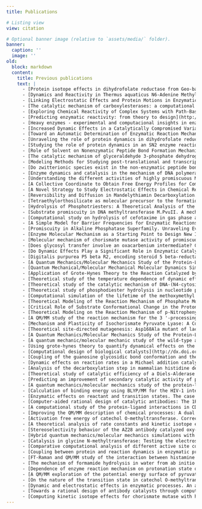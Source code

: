 ```yaml
---
title: Publications

# Listing view
view: citation

# Optional banner image (relative to `assets/media/` folder).
banner:
  caption: ''
  image: ''
old:
  block: markdown
  content:
    title: Previous publications
    text: |
      - [Protein isotope effects in dihydrofolate reductase from Geo-bacillus stearothermophilus Show Entropic-Enthalpic Compensatory Effects on the Rate Constant](http://pubs.acs.org/doi/abs/10.1021/ja5102536) Luk LYP., Ruiz-Pernía, JJ., Dawson WM., Loveridge EJ., Tuñón I., Moliner V., Allemann RK.. Journal of the American Chemical Society, 2014, (136), 17317-17323.
      - [Dynamics and Reactivity in Thermus aquaticus N6-Adenine Methyltransferase](http://pubs.acs.org/doi/abs/10.1021/ja5077124) Aranda J., Zinovjev K., Roca M., Tuñón I.. Journal of the American Chemical Society, 2014, (136), 16227-16239.
      - [Linking Electrostatic Effects and Protein Motions in Enzymatic Catalysis. A Theoretical Analysis of Catechol O-Methyltransferase](http://pubs.acs.org/doi/abs/10.1021/jp505746x) García-Meseguer R., Zinovjev K., Roca M., Ruiz-Pernía, Tuñón I.. Journal of Physical Chemistry B, 2014, (119), 873-882.
      - [The catalytic mechanism of carboxylesterases: a computational study](http://dx.doi.org/10.1021/bi500934j) Aranda J., Cerqueira NM., Fernandes PA., Roca M., Tuñón I., Ramos MJ.. Biochemistry, 2014, (53), 5820-5829.
      - [Exploring Chemical Reactivity of Complex Systems with Path-Based Coordinates: Role of the Distance Metric](http://dx.doi.org/10.1002/jcc.23673) Zinovjev K., Tuñón I.. Journal of Computational Chemistry, 2014, (35), 1672-1681.
      - [Predicting enzymatic reactivity: from theory to design](http://dx.doi.org/10.1002/wcms.1173) Świderek K., Tuñón I., Moliner V.. WIREs Comput. Mol. Sci., 2014, (4), 407-421.
      - [Heavy enzymes - experimental and computacional insights in enzyme dynamics](http://dx.doi.org/10.1016/j.cbpa.2014.03.005) Świderek K., Ruiz-Pernía JJ., Moliner V., Tuñón I.. Current Opinion in Chemical Biology, 2014, (21), 11-18.
      - [Increased Dynamic Effects in a Catalytically Compromised Variant of Escherichia coli Dihydrofolate Reductase](http://dx.doi.org/10.1021/ja410519h) Ruiz-Pernía, JJ., Luk LYP., García-Meseguer R., Martí S., Loveridge EJ., Tuñón I., Moliner V., Allemann RK.. Journal of the American Chemical Society, 2013, (135), 18689-18696.
      - [Toward an Automatic Determination of Enzymatic Reaction Mechanisms and Their Activation Free Energies](http://dx.doi.org/10.1021/ct400153r) Zinovjev K., Ruiz-Pernía, JJ., Tuñón I.. Journal of Chemical Theory and Computation, 2013, (9), 3740-3749.
      - [Unraveling the role of protein dynamics in dihydrofolate reductase catalysis](http://dx.doi.org/10.1073/pnas.1312437110) Luk LYP., Ruiz-Pernía, JJ., Dawson WM., Roca M., Loveridge EJ., Glowacki DR., Harvey JN., Mulholland AJ., Tuñón I., Moliner V., Allemann RK.. Proc. Nat. Acad. Sci. USA, 2013, (110), 16344-16349.
      - [Studying the role of protein dynamics in an SN2 enzyme reaction using free-energy surfaces and solvent coordinates](http://dx.doi.org/10.1038/NCHEM.1660) García-Meseguer R., Martí S., Ruiz-Pernía, JJ., Moliner V., Tuñón I.. Nature Chemistry, 2013, (5), 566-571.
      - [Role of Solvent on Nonenzymatic Peptide Bond Formation Mechanisms and Kinetic Isotope Effects](http://dx.doi.org/10.1021/ja403038t) Świderek K., Tuñón I., Martı́ S., Moliner V., Bertrán J.. Journal of the American Chemical Society, 2013, (135), 8708-8719.
      - [The catalytic mechanism of glyceraldehyde 3-phosphate dehydrogenase from Trypanosoma cruzi elucidated via the QM/MM approach](http://dx.doi.org/10.1039/C3CP43968B) Reis M., Alves CN., Lameira J., Tuñón I.,Martı́ S., Moliner V.. Physical Chemistry Chemical Physics, 2013, (15), 3772-3785..
      - [Modeling Methods for Studying post-translational and transcriptional Modifying Enzymes](http://dx.doi.org/10.1016/j.cbpa.2012.10.014) Roca M., Aranda J., Moliner V., Tuñón I.. Curr. Op. Chem. Biol., 2012, (16), 465-471..
      - [Do zwitterionic species exist in the non-enzymatic peptide bond formation?](http://dx.doi.org/10.1039/C2CC35409H ) Świderek K., Tuñón I., Martí S., Moliner V., Bertrán J.. Chem. Commun., 2012, (48), 11253-11255..
      - [Enzyme dynamics and catalysis in the mechanism of DNA polymerase](http://dx.doi.org/10.1007/s00214-012-1286-8) Mulholland AJ., Roitberg AE., Tuñón I.. Theoretical Chemistry Accounts, 2012, (131), 1286-1289..
      - [Understanding the different activities of highly promiscuous MbtI by computational methods](http://dx.doi.org/10.1039/C2CP23149b) Ferrer S., Martí S., Moliner V., Tuñón I., Bertrán J.. Phys. Chem. Chem. Phys., 2012, (14), 3482-3489..
      - [A Collective Coordinate to Obtain Free Energy Profiles for Complex Reactions in Condensed Phases](http://dx.doi.org/10.1021/ct300070b) Zinovjev K., Martí S., Tuñón I.. Journal of Chemical Theory and Computation, 2012, (8), 1795-1801..
      - [A Novel Strategy to Study Electrostatic Effects in Chemical Reactions: Differences between the Role of Solvent and the Active Site of Chalcone Isomerase in a Michael Addition](http://dx.doi.org/10.1021/ct300064f) Ruiz-Pernía, JJ., Martí S., Moliner V., Tuñón I.. Journal of Chemical Theory and Computation, 2012, (8), 1532-1535..
      - [Reversibility and Diffusion in Mandelythiamin Decarboxylation. Searching Dynamical Effects in Decarboxylation Reactions](http://dx.doi.org/10.1021/ja3026455) Roca M., Pascual-Ahuir JL., Tuñón I.. Journal of the American Chemical Society, 2012, (134), 10509-10514..
      - [Tetraethylorthosilicate as molecular precursor to the formation of amorphous silica networks. A DFT-SCRF study of the base catalyzed hydrolysis](http://dx.doi.org/10.1002/chem.201103615) Fernandez L., Tuñón I., Latorre J., Guillem C., Beltrán A., Amorós P.. Journal of Molecular Modeling, 2012, (18), 3301-3310..
      - [Hydrolysis of Phosphotriesters: A Theoretical Analysis of the Enzymatic and Solution Mechanisms](http://dx.doi.org/10.1002/chem.201103615) López-Canut V., Ruiz-Pernía JJ., Castillo R., Moliner V., Tuñón I.. Chemistry-A European Journal, 2012, (18), 9612-9621..
      - [Substrate promiscuity in DNA methyltransferase M.PvuII. A mechanistic insight](http://dx.doi.org/10.1039/C2OB07021A) Aranda J., Roca M., Tuñón I.. Organic & Biomolecular Chemistry, 2012, (10), 5395-5400..
      - [Computational study on hydrolysis of cefotaxime in gas phase and in aqueous solution](http://dx.doi.org/10.1002/jcc.23030) Meliá C., Ferrer S., Moliner V., Tuñón I., Bertrán J.. Journal of Computational Chemistry, 2012, (33), 1948-195..
      - [A Simple Model for Barrier Frequencies for Enzymatic Reactions](http://dx.doi.org/10.1002/cphc.201000774) Tuñón I., Hynes JT.. Chemphyschem, 2011, (12), 184-190..
      - [Promiscuity in Alkaline Phosphatase Superfamily. Unraveling Evolution through Molecular Simulations](http://dx.doi.org/10.1021/ja2017575) López-Canut V., Roca M., Bertrán J. et al.. Journal of the American Chemical Society, 2011, (133), 12050-12062..
      - [Enzyme Molecular Mechanism as a Starting Point to Design New Inhibitors: A Theoretical Study of O-GIcNAcase](http://dx.doi.org/10.1021/jp202079e) Lameira J., Alves CN., Tuñón I. et al.. Journal of Physical Chemistry B, 2011, (115), 6764-6775..
      - [Molecular mechanism of chorismate mutase activity of promiscuos MbtI](http://dx.doi.org/10.1007/s00214-010-0773-z) Ferrer S., Martí S., Andrés J. et al.. Theoretical Chemistry Accounts, 2011, (128), 601-607..
      - [Does glycosyl transfer involve an oxacarbenium intermediate? Computational simulation of the lifetime of the methoxymethyl cation in water](http://dx.doi.org/10.1351/PAC-CON-10-10-12) Williams IH., Ruiz-Pernía, JJ., Tuñón I.. Pure and Applied Chemistry, 2011, (83), 1507-1514..
      - [Do Dynamic Effects Play a Significant Role in Enzymatic Catalysis? A Theoretical Analysis of Formate Dehydrogenase](http://dx.doi.org/10.1002/chem.201000635) Roca M, Oliva M, Castillo R et al.. Chemistry-a European Journal, 2010, (16), 11399-11411..
      - [Digitalis purpurea P5 beta R2, encoding steroid 5 beta-reductase, is a novel defense-related gene involved in cardenolide biosynthesis](http://dx.doi.org/10.1111/j.1469-8137.2009.03080.x) Perez-Bermudez P., Garcia A.A.M, Tuñón I. et al.. New Phytologist, 2010, (185), 687-700..
      - [A Quantum Mechanics/Molecular Mechanics Study of the Protein-Ligand Interaction of Two Potent Inhibitors of HumanO-GIcNAcase: PUGNAc and NAG-Thiazoline (vol 112, pg 14620, 2008)](http://dx.doi.org/10.1021/jp912010a) Lameira J., Alves CN., Moliner V. et al.. Journal of Physical Chemistry B, 2010, (114), 2090-2090..
      - [Quantum Mechanical/Molecular Mechanical Molecular Dynamics Simulation of Wild-Type and Seven Mutants of CpNagJ in Complex with PUGNAc](http://dx.doi.org/10.1021/jp9115673) Lameira J., Alves CN., Moliner V. et al.. Journal of Physical Chemistry B, 2010, (114), 7029-7036..
      - [Application of Grote-Hynes Theory to the Reaction Catalyzed by Thymidylate Synthase](http://dx.doi.org/10.1021/jp1072457) Kanaan N, Roca M, Tuñón I et al.. Journal of Physical Chemistry B, 2010, (114), 13593-13600..
      - [Theoretical study of the temperature dependence of dynamic effects in thymidylate synthase.](http://dx.doi.org/10.1039/C003799K) Kanaan N.; Roca M.; Tuñón I.; Martí S.; Moliner V.. Physical chemistry chemical physics : PCCP, 2010, (12), 11657-64..
      - [Theoretical study of the catalytic mechanism of DNA-(N4-cytosine)-methyltransferase from the bacterium Proteus vulgaris.](http://dx.doi.org/10.1021/jp911036w) Aranda J.; Roca M.; López-Canut V.; Tuñón I.. The journal of physical chemistry. B, 2010, (114), 8467-73..
      - [Theoretical study of phosphodiester hydrolysis in nucleotide pyrophosphatase/phosphodiesterase. Environmental effects on the reaction mechanism.](http://dx.doi.org/10.1021/ja902391v) López-Canut V.; Roca M.; Bertrán J.; Moliner V.; Tuñón I.. Journal of the American Chemical Society, 2010, (132), 6955-63..
      - [Computational simulation of the lifetime of the methoxymethyl cation in water. A simple model for a glycosyl cation: when is an intermediate an intermediate?](http://dx.doi.org/10.1021/jp910539j) Ruiz Pernía JJ.; Tuñón I.; Williams IH.. The journal of physical chemistry. B, 2010, (114), 5769-74.
      - [Theoretical Modeling of the Reaction Mechanism of Phosphate Monoester Hydrolysis in Alkaline Phosphatase](http://dx.doi.org/10.1021/jp901444g) López-Canut, V., Martí, S., Bertrán, J., Moliner, V., & Tuñón, I.. Journal of Physical Chemistry B, 2009, (113), 7816-7824.
      - [Critical Role of Substrate Conformational Change in the Proton Transfer Process Catalyzed by 4-Oxalocrotonate Tautomerase](http://dx.doi.org/10.1021/ja8087423) Ruiz-Pernía, JJ, Garcia-Viloca, M., Bhattacharyya, S., Gao, J. L., Truhlar, D. G., & Tuñón, I.. Journal of the American Chemical Society, 2009, (131), 2687-2698.
      - [Theoretical Modeling on the Reaction Mechanism of p-Nitrophenylmethylphosphate Alkaline Hydrolysis and its Kinetic Isotope Effects](http://dx.doi.org/10.1021/ct800470f) López-Canut, V., Ruiz-Pernía, JJ., Tuñón, I., Ferrer, S., Moliner, V.. Journal of Chemical Theory and Computation, 2009, (5), 439-442.
      - [A QM/MM study of the reaction mechanism for the 3 '-processing step catalyzed by HIV-1 integrase](http://dx.doi.org/10.1016/j.theochem.2008.08.005) Ruiz-Pernía, JJ, Alves, C. N., Moliner, V., Silla, E., & Tuñón, I.. Journal of Molecular Structure-Theochem, 2009, (898), 115-120.
      - [Mechanism and Plasticity of Isochorismate Pyruvate Lyase: A Computational Study](http://dx.doi.org/10.1021/ja905271g) Martí, S., Andrés, J., Moliner, V., Silla, E., Tuñón, I., Bertrán, J.. Journal of the American Chemical Society, 2009, (131), 16156-16161.
      - [Theoretical site-directed mutagenesis: Asp168Ala mutant of lactate dehydrogenase](http://dx.doi.org/10.1098/rsif.2008.0211.focus) Ferrer, S., Tuñón, I., Moliner, V., & Williams, I. H.. Journal of the Royal Society Interface, 2008, (5), S217-S224.
      - [A Quantum Mechanics/Molecular Mechanics Study of the Protein-Ligand Interaction of Two Potent Inhibitors of Human O-GlcNAcase: PUGNAc and NAG-Thiazoline](http://dx.doi.org/10.1021/jp804626j) Lameira, J., Alves, C. N., Moliner, V., Martí, S., Kanaan, N., & Tuñón, I.. Journal of Physical Chemistry B, 2008, (112), 14260-14266.
      - [A quantum mechanic/molecular mechanic study of the wild-type and N155S mutant HIV-1 integrase complexed with diketo acid](http://dx.doi.org/10.1529/biophysj.107.107623) Alves, C. N., Martí, S., Castillo, R., Andrés, J., Moliner, V., Tuñón, I., & Silla, E.. Biophysical Journal, 2008, (94), 2443-2451.
      - [Using grote-hynes theory to quantify dynamical effects on the reaction rate of enzymatic processes. The case of methyltransferases](http://dx.doi.org/10.1021/jp077660b) Castillo, R., Roca, M., Soriano, A., Moliner, V., & Tuñón, I.. Journal of Physical Chemistry B, 2008, (112), 529-534.
      - [Computational design of biological catalysts](http://dx.doi.org/10.1039/b710705f) Martí, S., Andrés, J., Moliner, V., Silla, E., Tuñón, I., & Bertrán, J.. Chemical Society Reviews, 2008, (37), 2634-2643.
      - [Coupling of the guanosine glycosidic bond conformation and the ribonucleotide cleavage reaction: Implications for barnase catalysis](http://dx.doi.org/10.1002/prot.21573) Roca, M., De Maria, L., Wodak, S. J., Moliner, V., Tuñón, I., & Giraldo, J.. Proteins-Structure Function and Bioinformatics, 2008, (70), 415-428.
      - [Dynamic effects on reaction rates in a Michael addition catalyzed by chalcone isomerase. Beyond the frozen environment approach](http://dx.doi.org/10.1021/ja801156y) Ruiz-Pernía, JJ, Tuñón, I., Moliner, V., Hynes, J. T., & Roca, M.. Journal of the American Chemical Society, 2008, (130), 7477-7488.
      - [Analysis of the decarboxylation step in mammalian histidine decarboxylase - A computational study](http://dx.doi.org/10.1074/jbc.M707434200) Moya-Garcia, A. A., Ruiz-Pernía, JJ, Martí, S., Sanchez-Jimenez, F., & Tuñón, I.. Journal of Biological Chemistry, 2008, (283), 12393-12401.
      - [Theoretical study of catalytic efficiency of a Diels-Alderase catalytic antibody: an indirect effect produced during the maturation process](http://dx.doi.org/10.1002/chem.200700290) Martí, S., Andrés, J., Moliner, V., Silla, E., Tuñón, I., & Bertrán, J.. Chemistry-a European Journal, 2008, (14), 596-602.
      - [Predicting an improvement of secondary catalytic activity of promiscuos isochorismate pyruvate lyase by computational design](http://dx.doi.org/10.1021/ja078334c) Martí, S., Andrés, J., Moliner, V., Silla, E., Tuñón, I., & Bertrán, J.. Journal of the American Chemical Society, 2008, (130), 2894-2895.
      - [A quantum mechanics/molecular mechanics study of the protein-ligand interaction for inhibitors of HIV-1 integrase](http://dx.doi.org/10.1002/chem.200700040) Alves, C. N., Martí, S., Castillo, R., Andrés, J., Moliner, V., Tuñón, I., & Silla, E.. Chemistry-A European Journal, 2007, (13), 7715-7724.
      - [Calculation of binding energy using BLYP/MM for the HIV-1 integrase complexed with the S-1360 and two analogues](http://dx.doi.org/10.1016/j.bmc.2007.03.027) Alves, C. N., Martí, S., Castillo, R., Andrés, J., Moliner, V., Tuñón, I., & Silla, E.. Bioorganic & Medicinal Chemistry, 2007, (15), 3818-3824.
      - [Enzymatic effects on reactant and transition states. The case of chalcone isomerase](http://dx.doi.org/10.1021/ja071720+) Ruiz-Pernia, J. J., Silla, E., & Tuñón, I.. Journal of the American Chemical Society, 2007, (129), 9117-9124.
      - [Computer-aided rational design of catalytic antibodies: The 1F7 case](http://dx.doi.org/10.1002/anie.200603293) Martí, S., Andrés, J., Silla, E., Moliner, V., Tuñón, I., & Bertrán, J.. Angewandte Chemie-International Edition, 2007, (46), 286-290.
      - [A computational study of the protein-ligand interactions in CDK2 inhibitors: Using quantum mechanics/molecular mechanics interaction energy as a predictor of the biological activity](http://dx.doi.org/10.1529/biophysj.106.091512) Alzate-Morales, J. H., Contreras, R., Soriano, A., Tuñón, I., & Silla, E.. Biophysical Journal, 2007, (92), 430-439.
      - [Improving the QM/MM description of chemical processes: A dual level strategy to explore the potential energy surface in very large systems (vol 1, pg 1008, 2005)](http://dx.doi.org/10.1021/ct058001a) Martí, S., Moliner, V., & Tuñón, I.. Journal of Chemical Theory and Computation, 2006, (2), 216-216.
      - [Activation free energy of catechol O-methyltransferase. Corrections to the potential of mean force](http://dx.doi.org/10.1021/jp0520953) Roca, M., Moliner, V., Ruiz-Pernia, J. J., Silla, E., & Tuñón, I.. Journal of Physical Chemistry A, 2006, (110), 503-509.
      - [A theoretical analysis of rate constants and kinetic isotope effects corresponding to different reactant valleys in lactate dehydrogenase](http://dx.doi.org/10.1021/ja0653977) Ferrer, S., Tuñón, I., Martí, S., Moliner, V., Garcia-Viloca, M., Gonzalez-Lafont, A., & Lluch, J. M.. Journal of the American Chemical Society, 2006, (128), 16851-16863.
      - [Stereoselectivity behavior of the AZ28 antibody catalyzed oxy-Cope rearrangement](http://dx.doi.org/10.1021/jp054679a) Martí, S., Andrés, J., Moliner, V., Silla, E., Tuñón, I., & Bertrán, J.. Journal of Physical Chemistry A, 2006, (110), 726-730.
      - [Hybrid quantum mechanics/molecular mechanics simulations with two-dimensional interpolated corrections: Application to enzymatic processes](http://dx.doi.org/10.1021/jm063520a) Ruiz-Pernia, J. J., Silla, E., Tuñón, I., & Martí, S.. Journal of Physical Chemistry B, 2006, (110), 17663-17670.
      - [Catalysis in glycine N-methyltransferase: Testing the electrostatic stabilization and compression hypothesis](http://dx.doi.org/10.1021/bi061319k) Soriano, A., Castillo, R., Christov, C., Andrés, J., Moliner, V., & Tuñón, I.. Biochemistry, 2006, (45), 14917-14925.
      - [Comparative computational analysis of different active site conformations and substrates in a chalcone isomerase catalyzed reaction](http://dx.doi.org/10.1021/jp0636470) Ruiz-Pernia, J. J., Silla, E., & Tuñón, I.. Journal of Physical Chemistry B, 2006, (110), 20686-20692.
      - [Coupling between protein and reaction dynamics in enzymatic processes: Application of Grote-Hynes theory to catechol O-methyltransferase](http://dx.doi.org/10.1021/ja058826u) Roca, M., Moliner, V., Tuñón, I., & Hynes, J. T.. Journal of the American Chemical Society, 2006, (128), 6186-6193.
      - [FT-Raman and QM/MM study of the interaction between histamine and DNA](http://dx.doi.org/10.1016/j.chemphys.2005.11.022) Ruiz-Chica, A. J., Soriano, A., Tuñón, I., Sanchez-Jimenez, F. M., Silla, E., & Ramirez, F. J.. Chemical Physics, 2006, (324), 579-590.
      - [The mechanism of formamide hydrolysis in water from ab initio calculations and simulations](http://dx.doi.org/10.1002/chem.200500346) Gorb, L., Asensio, A., Tuñón, I., & Ruiz-Ló, M. F.. Chemistry-a European Journal, 2005, (11), 6743-6753.
      - [Dependence of enzyme reaction mechanism on protonation state of titratable residues and QM level description: lactate dehydrogenase](http://dx.doi.org/10.1039/b510735k) Ferrer, S., Silla, E., Tuñón, I., Oliva, M., Moliner, V., & Williams, I. H.. Chemical Communications, 2005, (none), 5873-5875.
      - [A QM/MM exploration of the potential energy surface of pyruvate to lactate transformation catalyzed by LDH. Improving the accuracy of semiempirical descriptions](http://dx.doi.org/10.1021/ct0500161) Ferrer, S., Ruiz-Pernia, J. J., Tuñón, I., Moliner, V., Garcia-Viloca, M., Gonzalez-Lafont, A., & Lluch, J. M.. Journal of Chemical Theory and Computation, 2005, (1), 750-761.
      - [On the nature of the transition state in catechol O-methyltransferase. A complementary study based on molecular dynamics and potential energy surface explorations](http://dx.doi.org/10.1021/ja051503d) Roca, M., Andrés, J., Moliner, V., Tuñón, I., & Bertrán, J.. Journal of the American Chemical Society, 2005, (127), 10648-10655.
      - [Dynamic and electrostatic effects in enzymatic processes. An analysis of the nucleophilic substitution reaction in haloalkane dehalogenase](http://dx.doi.org/10.1021/ja046553h) Soriano, A., Silla, E., Tuñón, I., & Ruiz-Ló, M. F.. Journal of the American Chemical Society, 2005, (127), 1946-1957.
      - [Towards a rational design of antibody catalysts through computational chemistry](http://dx.doi.org/10.1002/anie.200461325) Martí, S., Andrés, J., Moliner, V., Silla, E., Tuñón, M., & Bertrán, J.. Angewandte Chemie-International Edition, 2005, (44), 904-909.
      - [Computing kinetic isotope effects for chorismate mutase with high accuracy. A new DFT/MM strategy](http://dx.doi.org/10.1021/jp044387u) Martí, S., Moliner, V., Tuñón, M., & Williams, I. H.. Journal of Physical Chemistry B, 2005, (109), 3707-3710.
---
```

